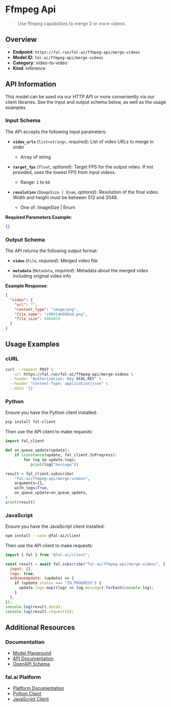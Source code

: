 # Ffmpeg Api

> Use ffmpeg capabilities to merge 2 or more videos.


## Overview

- **Endpoint**: `https://fal.run/fal-ai/ffmpeg-api/merge-videos`
- **Model ID**: `fal-ai/ffmpeg-api/merge-videos`
- **Category**: video-to-video
- **Kind**: inference


## API Information

This model can be used via our HTTP API or more conveniently via our client libraries.
See the input and output schema below, as well as the usage examples.


### Input Schema

The API accepts the following input parameters:


- **`video_urls`** (`list<string>`, _required_):
  List of video URLs to merge in order
  - Array of string

- **`target_fps`** (`float`, _optional_):
  Target FPS for the output video. If not provided, uses the lowest FPS from input videos.
  - Range: `1` to `60`

- **`resolution`** (`ImageSize | Enum`, _optional_):
  Resolution of the final video. Width and height must be between 512 and 2048.
  - One of: ImageSize | Enum



**Required Parameters Example**:

```json
{}
```


### Output Schema

The API returns the following output format:

- **`video`** (`File`, _required_):
  Merged video file

- **`metadata`** (`Metadata`, _required_):
  Metadata about the merged video including original video info



**Example Response**:

```json
{
  "video": {
    "url": "",
    "content_type": "image/png",
    "file_name": "z9RV14K95DvU.png",
    "file_size": 4404019
  }
}
```


## Usage Examples

### cURL

```bash
curl --request POST \
  --url https://fal.run/fal-ai/ffmpeg-api/merge-videos \
  --header "Authorization: Key $FAL_KEY" \
  --header "Content-Type: application/json" \
  --data '{}'
```

### Python

Ensure you have the Python client installed:

```bash
pip install fal-client
```

Then use the API client to make requests:

```python
import fal_client

def on_queue_update(update):
    if isinstance(update, fal_client.InProgress):
        for log in update.logs:
           print(log["message"])

result = fal_client.subscribe(
    "fal-ai/ffmpeg-api/merge-videos",
    arguments={},
    with_logs=True,
    on_queue_update=on_queue_update,
)
print(result)
```

### JavaScript

Ensure you have the JavaScript client installed:

```bash
npm install --save @fal-ai/client
```

Then use the API client to make requests:

```javascript
import { fal } from "@fal-ai/client";

const result = await fal.subscribe("fal-ai/ffmpeg-api/merge-videos", {
  input: {},
  logs: true,
  onQueueUpdate: (update) => {
    if (update.status === "IN_PROGRESS") {
      update.logs.map((log) => log.message).forEach(console.log);
    }
  },
});
console.log(result.data);
console.log(result.requestId);
```


## Additional Resources

### Documentation

- [Model Playground](https://fal.ai/models/fal-ai/ffmpeg-api/merge-videos)
- [API Documentation](https://fal.ai/models/fal-ai/ffmpeg-api/merge-videos/api)
- [OpenAPI Schema](https://fal.ai/api/openapi/queue/openapi.json?endpoint_id=fal-ai/ffmpeg-api/merge-videos)

### fal.ai Platform

- [Platform Documentation](https://docs.fal.ai)
- [Python Client](https://docs.fal.ai/clients/python)
- [JavaScript Client](https://docs.fal.ai/clients/javascript)
